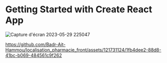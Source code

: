 # Getting Started with Create React App

![Capture d'écran 2023-05-29 225047](https://github.com/Badr-Ait-Hammou/localisation_pharmacie_front/assets/121731124/e3077ded-7453-49b6-899d-3c577ef1b873)



https://github.com/Badr-Ait-Hammou/localisation_pharmacie_front/assets/121731124/1fb4dee2-88d8-41bc-b069-484561c9f262

